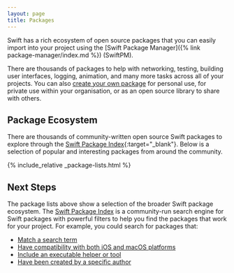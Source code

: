 ```yaml
---
layout: page
title: Packages
---
```


Swift has a rich ecosystem of open source packages that you can easily import into your project using the [Swift Package Manager]({% link package-manager/index.md %}) (SwiftPM).

There are thousands of packages to help with networking, testing, building user interfaces, logging, animation, and many more tasks across all of your projects. You can also [create your own package](https://developer.apple.com/documentation/xcode/creating-a-standalone-swift-package-with-xcode) for personal use, for private use within your organisation, or as an open source library to share with others.

## Package Ecosystem

There are thousands of community-written open source Swift packages to explore through the [Swift Package Index](https://swiftpackageindex.com/){:target="_blank"}. Below is a selection of popular and interesting packages from around the community.

{% include_relative _package-lists.html %}

## Next Steps

The package lists above show a selection of the broader Swift package ecosystem. The [Swift Package Index](https://swiftpackageindex.com/) is a community-run search engine for Swift packages with powerful filters to help you find the packages that work for your project. For example, you could search for packages that:

* [Match a search term](https://swiftpackageindex.com/search?query=architecture)
* [Have compatibility with both iOS and macOS platforms](https://swiftpackageindex.com/search?query=swiftui+platform:ios,macos)
* [Include an executable helper or tool](https://swiftpackageindex.com/search?query=swiftui+product:executable)
* [Have been created by a specific author](https://swiftpackageindex.com/search?query=author:apple)
